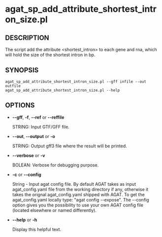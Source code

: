 # agat_sp_add_attribute_shortest_intron_size.pl

## DESCRIPTION

The script add the attribute <shortest_intron> to each gene and rna, which will hold the size of the shortest intron in bp.

## SYNOPSIS

```
agat_sp_add_attribute_shortest_intron_size.pl --gff infile --out outfile
agat_sp_add_attribute_shortest_intron_size.pl --help
```

## OPTIONS

- **--gff**, **-f**, **--ref** or **--reffile** 

    STRING: Input GTF/GFF file.

- **--out**, **--output** or **-o**

    STRING: Output gff3 file where the result will be printed.

- **--verbose** or **-v**

    BOLEAN: Verbose for debugging purpose.

- **-c** or **--config**

    String - Input agat config file. By default AGAT takes as input agat_config.yaml file from the working directory if any,
    otherwise it takes the orignal agat_config.yaml shipped with AGAT. To get the agat_config.yaml locally type: "agat config --expose".
    The --config option gives you the possibility to use your own AGAT config file (located elsewhere or named differently).

- **--help** or **-h**

    Display this helpful text.
